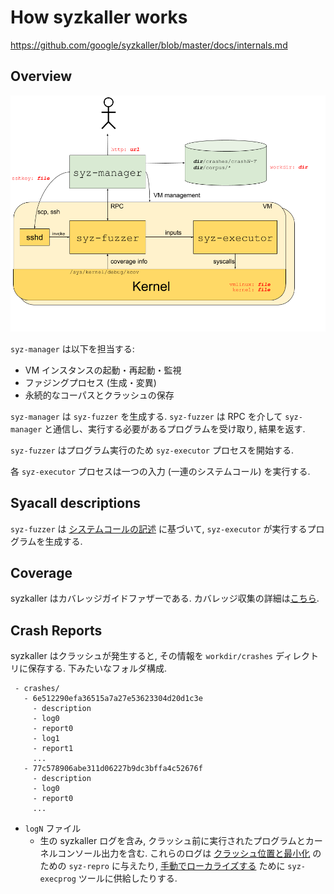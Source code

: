 # How syzkaller works

https://github.com/google/syzkaller/blob/master/docs/internals.md

## Overview

<img src="https://github.com/google/syzkaller/blob/master/docs/process_structure.png?raw=true" class="img-80" />

`syz-manager` は以下を担当する:

- VM インスタンスの起動・再起動・監視
- ファジングプロセス (生成・変異)
- 永続的なコーパスとクラッシュの保存

`syz-manager` は `syz-fuzzer` を生成する. `syz-fuzzer` は RPC を介して `syz-manager` と通信し、実行する必要があるプログラムを受け取り, 結果を返す.

`syz-fuzzer` はプログラム実行のため `syz-executor` プロセスを開始する.
  
各 `syz-executor` プロセスは一つの入力 (一連のシステムコール) を実行する.

## Syacall descriptions

`syz-fuzzer` は [システムコールの記述](../syscall-descriptions) に基づいて, `syz-executor` が実行するプログラムを生成する.

## Coverage

syzkaller はカバレッジガイドファザーである. カバレッジ収集の詳細は[こちら](../coverage).

## Crash Reports

syzkaller はクラッシュが発生すると, その情報を `workdir/crashes` ディレクトリに保存する. 下みたいなフォルダ構成.

```
 - crashes/
   - 6e512290efa36515a7a27e53623304d20d1c3e
     - description
     - log0
     - report0
     - log1
     - report1
     ...
   - 77c578906abe311d06227b9dc3bffa4c52676f
     - description
     - log0
     - report0
     ...
```

- `logN` ファイル
  - 生の syzkaller ログを含み, クラッシュ前に実行されたプログラムとカーネルコンソール出力を含む. これらのログは [クラッシュ位置と最小化](../reproducing-crashes/) のための `syz-repro` に与えたり, [手動でローカライズする]() ために `syz-execprog` ツールに供給したりする.